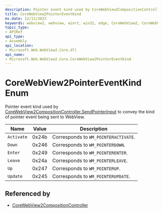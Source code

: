 ```yaml
---
description: Pointer event kind used by CoreWebView2CompositionController.SendPointerInput to convey the kind of pointer event being sent to WebView.
title: CoreWebView2PointerEventKind
ms.date: 12/11/2023
keywords: webview2, webview, winrt, win32, edge, CoreWebView2, CoreWebView2Controller, browser control, edge html, CoreWebView2PointerEventKind
topic_type:
- APIRef
api_type:
- Assembly
api_location:
- Microsoft.Web.WebView2.Core.dll
api_name:
- Microsoft.Web.WebView2.Core.CoreWebView2PointerEventKind
---
```


# CoreWebView2PointerEventKind Enum

Pointer event kind used by [CoreWebView2CompositionController.SendPointerInput](corewebview2compositioncontroller.md#sendpointerinput) to convey the kind of pointer event being sent to WebView.

| Name |  Value | Description |
|--|--|--|
|`Activate` | 0x24b  |  Corresponds to `WM_POINTERACTIVATE`.|
|`Down` | 0x246  |  Corresponds to `WM_POINTERDOWN`.|
|`Enter` | 0x249  |  Corresponds to `WM_POINTERENTER`.|
|`Leave` | 0x24a  |  Corresponds to `WM_POINTERLEAVE`.|
|`Up` | 0x247  |  Corresponds to `WM_POINTERUP`.|
|`Update` | 0x245  |  Corresponds to `WM_POINTERUPDATE`.|


## Referenced by

- [CoreWebView2CompositionController](corewebview2compositioncontroller.md)
